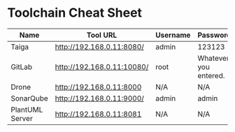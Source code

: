 # Toolchain Cheat Sheet

| Name            | Tool URL                   | Username | Password 
|-----------------|----------------------------|----------|----------------------
| Taiga           | http://192.168.0.11:8080/  | admin    | 123123
| GitLab          | http://192.168.0.11:10080/ | root     | Whatever you entered.
| Drone           | http://192.168.0.11:8000   | N/A      | N/A
| SonarQube       | http://192.168.0.11:9000/  | admin    | admin 
| PlantUML Server | http://192.168.0.11:8081   | N/A      | N/A
